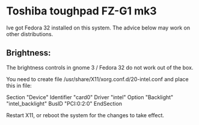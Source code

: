 # Toshiba toughpad FZ-G1 mk3

Ive got Fedora 32 installed on this system.  The advice below may work on other distributions.


## Brightness:

The brightness controls in gnome 3 / Fedora 32 do not work out of the box.

You need to create file /usr/share/X11/xorg.conf.d/20-intel.conf and place this in file:

Section "Device"
            Identifier  "card0"
            Driver      "intel"
            Option      "Backlight"  "intel_backlight"
            BusID       "PCI:0:2:0"
EndSection


Restart X11, or reboot the system for the changes to take effect.
